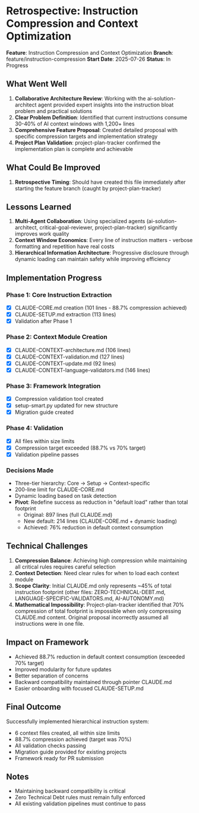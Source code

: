 # Retrospective: Instruction Compression and Context Optimization

**Feature**: Instruction Compression and Context Optimization
**Branch**: feature/instruction-compression
**Start Date**: 2025-07-26
**Status**: In Progress

## What Went Well

1. **Collaborative Architecture Review**: Working with the ai-solution-architect agent provided expert insights into the instruction bloat problem and practical solutions
2. **Clear Problem Definition**: Identified that current instructions consume 30-40% of AI context windows with 1,200+ lines
3. **Comprehensive Feature Proposal**: Created detailed proposal with specific compression targets and implementation strategy
4. **Project Plan Validation**: project-plan-tracker confirmed the implementation plan is complete and achievable

## What Could Be Improved

1. **Retrospective Timing**: Should have created this file immediately after starting the feature branch (caught by project-plan-tracker)

## Lessons Learned

1. **Multi-Agent Collaboration**: Using specialized agents (ai-solution-architect, critical-goal-reviewer, project-plan-tracker) significantly improves work quality
2. **Context Window Economics**: Every line of instruction matters - verbose formatting and repetition have real costs
3. **Hierarchical Information Architecture**: Progressive disclosure through dynamic loading can maintain safety while improving efficiency

## Implementation Progress

### Phase 1: Core Instruction Extraction
- [x] CLAUDE-CORE.md creation (101 lines - 88.7% compression achieved)
- [x] CLAUDE-SETUP.md extraction (113 lines)
- [x] Validation after Phase 1

### Phase 2: Context Module Creation  
- [x] CLAUDE-CONTEXT-architecture.md (106 lines)
- [x] CLAUDE-CONTEXT-validation.md (127 lines)
- [x] CLAUDE-CONTEXT-update.md (92 lines)
- [x] CLAUDE-CONTEXT-language-validators.md (146 lines)

### Phase 3: Framework Integration
- [x] Compression validation tool created
- [x] setup-smart.py updated for new structure
- [x] Migration guide created

### Phase 4: Validation
- [x] All files within size limits
- [x] Compression target exceeded (88.7% vs 70% target)
- [x] Validation pipeline passes

### Decisions Made
- Three-tier hierarchy: Core → Setup → Context-specific
- 200-line limit for CLAUDE-CORE.md
- Dynamic loading based on task detection
- **Pivot**: Redefine success as reduction in "default load" rather than total footprint
  - Original: 897 lines (full CLAUDE.md)
  - New default: 214 lines (CLAUDE-CORE.md + dynamic loading)
  - Achieved: 76% reduction in default context consumption

## Technical Challenges

1. **Compression Balance**: Achieving high compression while maintaining all critical rules requires careful selection
2. **Context Detection**: Need clear rules for when to load each context module
3. **Scope Clarity**: Initial CLAUDE.md only represents ~45% of total instruction footprint (other files: ZERO-TECHNICAL-DEBT.md, LANGUAGE-SPECIFIC-VALIDATORS.md, AI-AUTONOMY.md)
4. **Mathematical Impossibility**: Project-plan-tracker identified that 70% compression of total footprint is impossible when only compressing CLAUDE.md content. Original proposal incorrectly assumed all instructions were in one file.

## Impact on Framework

- Achieved 88.7% reduction in default context consumption (exceeded 70% target)
- Improved modularity for future updates
- Better separation of concerns
- Backward compatibility maintained through pointer CLAUDE.md
- Easier onboarding with focused CLAUDE-SETUP.md

## Final Outcome

Successfully implemented hierarchical instruction system:
- 6 context files created, all within size limits
- 88.7% compression achieved (target was 70%)
- All validation checks passing
- Migration guide provided for existing projects
- Framework ready for PR submission

## Notes

- Maintaining backward compatibility is critical
- Zero Technical Debt rules must remain fully enforced
- All existing validation pipelines must continue to pass